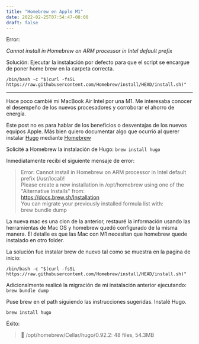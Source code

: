 ```yaml
---
title: "Homebrew en Apple M1"
date: 2022-02-25T07:54:47-08:00
draft: false
---
```


Error:  

*Cannot install in Homebrew on ARM processor in Intel default prefix*

Solución: Ejecutar la instalación por defecto para que el script se encargue de poner home brew en la carpeta correcta.  

`/bin/bash -c "$(curl -fsSL https://raw.githubusercontent.com/Homebrew/install/HEAD/install.sh)"`

---

Hace poco cambié mi MacBook Air Intel por una M1. Me interesaba conocer el desempeño de los nuevos procesadores y corroborar el ahorro de energía.

Este post no es para hablar de los beneficios o desventajas de los nuevos equipos Apple. Más bien quiero documentar algo que ocurrió al querer instalar [Hugo](https://gohugo.io) mediante [Homebrew](https://brew.sh)

Solicité a Homebrew la instalación de Hugo:
`brew install hugo`

Inmediatamente recibí el siguiente mensaje de error:

> Error: Cannot install in Homebrew on ARM processor in Intel default prefix (/usr/local)!  
> Please create a new installation in /opt/homebrew using one of the  
> "Alternative Installs" from:  
>  https://docs.brew.sh/Installation  
> You can migrate your previously installed formula list with:  
>  brew bundle dump 

La nueva mac es una clon de la anterior, restauré la información usando las herramientas de Mac OS y homebrew quedó configurado de la misma manera. El detalle es que las Mac con M1 necesitan que homebrew quede instalado en otro folder.

La solución fue instalar brew de nuevo tal como se muestra en la pagina de inicio:  

`/bin/bash -c "$(curl -fsSL https://raw.githubusercontent.com/Homebrew/install/HEAD/install.sh)"`

Adicionalmente realicé la migración de mi instalación anterior ejecutando:
`brew bundle dump`

Puse brew en el path siguiendo las instrucciones sugeridas.
Instalé Hugo.  

`brew install hugo`

Éxito:
> 🍺  /opt/homebrew/Cellar/hugo/0.92.2: 48 files, 54.3MB

